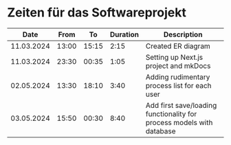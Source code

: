 # Zeiten für das Softwareprojekt

| Date       | From  | To    | Duration | Description |
|------------|-------|-------|--------| --- |
| 11.03.2024 | 13:00 | 15:15 | 2:15   | Created ER diagram |
| 11.03.2024 | 23:30 | 00:35 | 1:05   | Setting up Next.js project and mkDocs |
| 02.05.2024 | 13:30 | 18:10 | 3:40   | Adding rudimentary process list for each user |
| 03.05.2024 | 15:50 | 00:30 | 8:40   | Add first save/loading functionality for process models with database |

